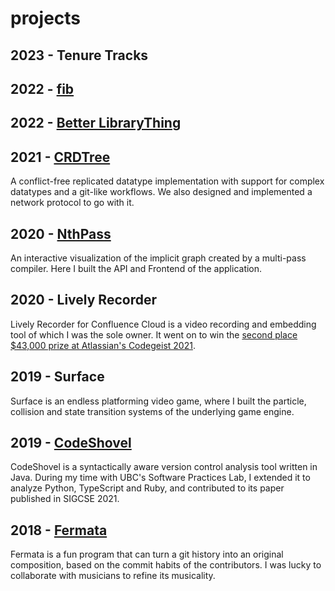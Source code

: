 # projects

## 2023 - Tenure Tracks

## 2022 - [fib](https://fib.directory/)

## 2022 - [Better LibraryThing](https://betterlibrarything.com/)

## 2021 - [CRDTree](https://github.com/iyht/CRDTree)

A conflict-free replicated datatype implementation with support for complex datatypes and a git-like workflows. We also designed and implemented a network protocol to go with it.

## 2020 - [NthPass](https://se.cs.ubc.ca/compiler-viz)

An interactive visualization of the implicit graph created by a multi-pass compiler. Here I built the API and Frontend of the application.

## 2020 - Lively Recorder

Lively Recorder for Confluence Cloud is a video recording and embedding tool of which I was the sole owner. It went on to win the [second place $43,000 prize at Atlassian's Codegeist 2021](https://devpost.com/software/lively-recorder-for-confluence-audio-video-screen).

## 2019 - Surface

Surface is an endless platforming video game, where I built the particle, collision and state transition systems of the underlying game engine.

## 2019 - [CodeShovel](https://se.cs.ubc.ca/CodeShovel)

CodeShovel is a syntactically aware version control analysis tool written in Java. During my time with UBC's Software Practices Lab, I extended it to analyze Python, TypeScript and Ruby, and contributed to its paper published in SIGCSE 2021.

## 2018 - [Fermata](https://www.youtube.com/watch?v=zDikgBV_XS4)

Fermata is a fun program that can turn a git history into an original composition, based on the commit habits of the contributors. I was lucky to collaborate with musicians to refine its musicality.
